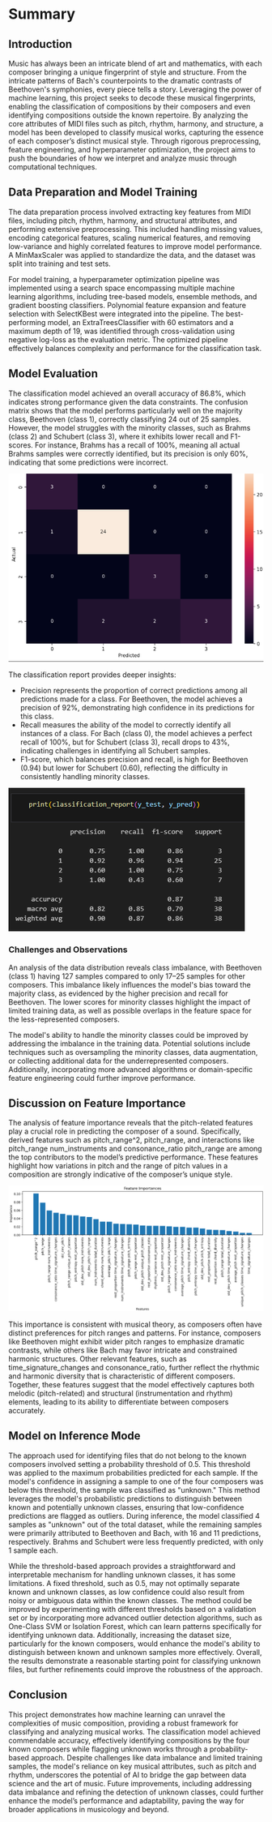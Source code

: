 # Summary
## Introduction
Music has always been an intricate blend of art and mathematics, with each composer bringing a unique fingerprint of style and structure. From the intricate patterns of Bach's counterpoints to the dramatic contrasts of Beethoven's symphonies, every piece tells a story. Leveraging the power of machine learning, this project seeks to decode these musical fingerprints, enabling the classification of compositions by their composers and even identifying compositions outside the known repertoire. By analyzing the core attributes of MIDI files such as pitch, rhythm, harmony, and structure, a model has been developed to classify musical works, capturing the essence of each composer’s distinct musical style. Through rigorous preprocessing, feature engineering, and hyperparameter optimization, the project aims to push the boundaries of how we interpret and analyze music through computational techniques.

## Data Preparation and Model Training 
The data preparation process involved extracting key features from MIDI files, including pitch, rhythm, harmony, and structural attributes, and performing extensive preprocessing. This included handling missing values, encoding categorical features, scaling numerical features, and removing low-variance and highly correlated features to improve model performance. A MinMaxScaler was applied to standardize the data, and the dataset was split into training and test sets.

For model training, a hyperparameter optimization pipeline was implemented using a search space encompassing multiple machine learning algorithms, including tree-based models, ensemble methods, and gradient boosting classifiers. Polynomial feature expansion and feature selection with SelectKBest were integrated into the pipeline. The best-performing model, an ExtraTreesClassifier with 60 estimators and a maximum depth of 19, was identified through cross-validation using negative log-loss as the evaluation metric. The optimized pipeline effectively balances complexity and performance for the classification task.

## Model Evaluation
The classification model achieved an overall accuracy of 86.8%, which indicates strong performance given the data constraints. The confusion matrix shows that the model performs particularly well on the majority class, Beethoven (class 1), correctly classifying 24 out of 25 samples. However, the model struggles with the minority classes, such as Brahms (class 2) and Schubert (class 3), where it exhibits lower recall and F1-scores. For instance, Brahms has a recall of 100%, meaning all actual Brahms samples were correctly identified, but its precision is only 60%, indicating that some predictions were incorrect.

 ![Alt text](../images/confusion_matrix.png "confusion matrix")

The classification report provides deeper insights:

- Precision represents the proportion of correct predictions among all predictions made for a class. For Beethoven, the model achieves a precision of 92%, demonstrating high confidence in its predictions for this class.
- Recall measures the ability of the model to correctly identify all instances of a class. For Bach (class 0), the model achieves a perfect recall of 100%, but for Schubert (class 3), recall drops to 43%, indicating challenges in identifying all Schubert samples.
- F1-score, which balances precision and recall, is high for Beethoven (0.94) but lower for Schubert (0.60), reflecting the difficulty in consistently handling minority classes.

 ![Alt text](../images/classification_report.png "Classification Report")

### Challenges and Observations
An analysis of the data distribution reveals class imbalance, with Beethoven (class 1) having 127 samples compared to only 17–25 samples for other composers. This imbalance likely influences the model's bias toward the majority class, as evidenced by the higher precision and recall for Beethoven. The lower scores for minority classes highlight the impact of limited training data, as well as possible overlaps in the feature space for the less-represented composers.

The model's ability to handle the minority classes could be improved by addressing the imbalance in the training data. Potential solutions include techniques such as oversampling the minority classes, data augmentation, or collecting additional data for the underrepresented composers. Additionally, incorporating more advanced algorithms or domain-specific feature engineering could further improve performance.

##  Discussion on Feature Importance
The analysis of feature importance reveals that the pitch-related features play a crucial role in predicting the composer of a sound. Specifically, derived features such as pitch_range^2, pitch_range, and interactions like pitch_range num_instruments and consonance_ratio pitch_range are among the top contributors to the model’s predictive performance. These features highlight how variations in pitch and the range of pitch values in a composition are strongly indicative of the composer’s unique style.

![Alt text](../images/feature_importance.png "Feature Importance")

This importance is consistent with musical theory, as composers often have distinct preferences for pitch ranges and patterns. For instance, composers like Beethoven might exhibit wider pitch ranges to emphasize dramatic contrasts, while others like Bach may favor intricate and constrained harmonic structures. Other relevant features, such as time_signature_changes and consonance_ratio, further reflect the rhythmic and harmonic diversity that is characteristic of different composers. Together, these features suggest that the model effectively captures both melodic (pitch-related) and structural (instrumentation and rhythm) elements, leading to its ability to differentiate between composers accurately.

## Model on Inference Mode
The approach used for identifying files that do not belong to the known composers involved setting a probability threshold of 0.5. This threshold was applied to the maximum probabilities predicted for each sample. If the model's confidence in assigning a sample to one of the four composers was below this threshold, the sample was classified as "unknown." This method leverages the model's probabilistic predictions to distinguish between known and potentially unknown classes, ensuring that low-confidence predictions are flagged as outliers. During inference, the model classified 4 samples as "unknown" out of the total dataset, while the remaining samples were primarily attributed to Beethoven and Bach, with 16 and 11 predictions, respectively. Brahms and Schubert were less frequently predicted, with only 1 sample each.

While the threshold-based approach provides a straightforward and interpretable mechanism for handling unknown classes, it has some limitations. A fixed threshold, such as 0.5, may not optimally separate known and unknown classes, as low confidence could also result from noisy or ambiguous data within the known classes. The method could be improved by experimenting with different thresholds based on a validation set or by incorporating more advanced outlier detection algorithms, such as One-Class SVM or Isolation Forest, which can learn patterns specifically for identifying unknown data. Additionally, increasing the dataset size, particularly for the known composers, would enhance the model's ability to distinguish between known and unknown samples more effectively. Overall, the results demonstrate a reasonable starting point for classifying unknown files, but further refinements could improve the robustness of the approach.

## Conclusion
This project demonstrates how machine learning can unravel the complexities of music composition, providing a robust framework for classifying and analyzing musical works. The classification model achieved commendable accuracy, effectively identifying compositions by the four known composers while flagging unknown works through a probability-based approach. Despite challenges like data imbalance and limited training samples, the model's reliance on key musical attributes, such as pitch and rhythm, underscores the potential of AI to bridge the gap between data science and the art of music. Future improvements, including addressing data imbalance and refining the detection of unknown classes, could further enhance the model’s performance and adaptability, paving the way for broader applications in musicology and beyond.